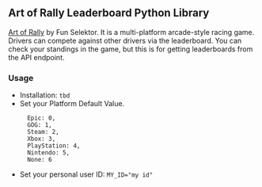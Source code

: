 ## Art of Rally Leaderboard Python Library

[Art of Rally](https://www.funselektor.com/) by Fun Selektor. It is a multi-platform arcade-style racing game. Drivers can compete against other drivers via the
leaderboard. You can check your standings in the game, but this is for getting leaderboards from the API endpoint.

### Usage

* Installation: `tbd`
* Set your Platform Default Value.
    ```
      Epic: 0,
      GOG: 1,
      Steam: 2,
      Xbox: 3,
      PlayStation: 4,
      Nintendo: 5,
      None: 6
    ```
*  Set your personal user ID:
    `MY_ID="my id"`




